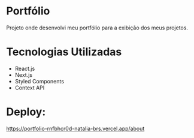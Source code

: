 # Portfólio

Projeto onde desenvolvi meu portfólio para a exibição dos meus projetos.

# Tecnologias Utilizadas

- React.js
- Next.js
- Styled Components
- Context API

# Deploy:
https://portfolio-rnfbhcr0d-natalia-brs.vercel.app/about
